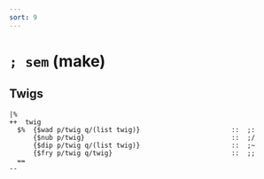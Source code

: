 ```yaml
---
sort: 9
---
```


# `; sem` (make) 

<list dataPreview="true" className="runes" linkToFragments="true"></list>

<kids className="runes"></kids>

## Twigs

```
|%
++  twig
  $%  {$wad p/twig q/(list twig)}                       ::  ;:
      {$nub p/twig}                                     ::  ;/
      {$dip p/twig q/(list twig)}                       ::  ;~
      {$fry p/twig q/twig}                              ::  ;;
  ==
--
```

